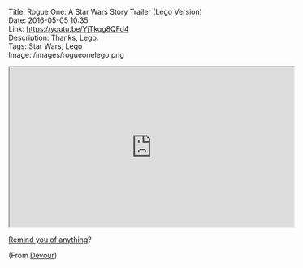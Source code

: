Title: Rogue One: A Star Wars Story Trailer (Lego Version)  
Date: 2016-05-05 10:35  
Link: https://youtu.be/YjTkqg8QFd4  
Description: Thanks, Lego.  
Tags: Star Wars, Lego  
Image: /images/rogueonelego.png  

<iframe class="radius" width="560" height="315" src="https://www.youtube-nocookie.com/embed/YjTkqg8QFd4?rel=0&amp;showinfo=0" allowfullscreen></iframe>

[Remind you of anything][1]?

(From [Devour][2])

[1]: /2015/4/18/lego-star-wars-the-force-awakens-trailer-2 "My post sharing The Force Awakens Trailer 2 in Lego"
[2]: http://devour.com/video/lego-rogue-one-trailer/ "Devour source post"